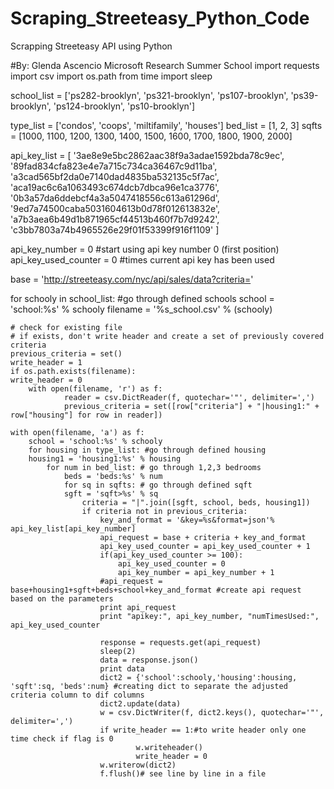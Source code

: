 # Scraping_Streeteasy_Python_Code
Scrapping Streeteasy API using Python

#By: Glenda Ascencio										Microsoft Research Summer School
import requests
import csv
import os.path
from time import sleep

school_list = ['ps282-brooklyn', 'ps321-brooklyn', 'ps107-brooklyn', 'ps39-brooklyn', 'ps124-brooklyn', 'ps10-brooklyn']

type_list = ['condos', 'coops', 'miltifamily', 'houses']
bed_list = [1, 2, 3]
sqfts = [1000, 1100, 1200, 1300, 1400, 1500, 1600, 1700, 1800, 1900, 2000]

api_key_list = [
    '3ae8e9e5bc2862aac38f9a3adae1592bda78c9ec',
    '89fad834cfa823e4e7a715c734ca36467c9d11ba',
    'a3cad565bf2da0e7140dad4835ba532135c5f7ac',
    'aca19ac6c6a1063493c674dcb7dbca96e1ca3776',
    '0b3a57da6ddebcf4a3a5047418556c613a61296d',
    '9ed7a74500caba5031604613b0d78f012613832e',
    'a7b3aea6b49d1b871965cf44513b460f7b7d9242',
    'c3bb7803a74b4965526e29f01f53399f916f1109'
]

api_key_number = 0 #start using api key number 0 (first position)
api_key_used_counter = 0 #times current api key has been used

base = 'http://streeteasy.com/nyc/api/sales/data?criteria='



for schooly in school_list: #go through defined schools
    school = 'school:%s' % schooly
    filename = '%s_school.csv' % (schooly)

    # check for existing file
    # if exists, don't write header and create a set of previously covered criteria
    previous_criteria = set()
    write_header = 1
    if os.path.exists(filename):
	write_header = 0
        with open(filename, 'r') as f:
                reader = csv.DictReader(f, quotechar='"', delimiter=',')
                previous_criteria = set([row["criteria"] + "|housing1:" + row["housing"] for row in reader])

    with open(filename, 'a') as f:
        school = 'school:%s' % schooly
        for housing in type_list: #go through defined housing
	    housing1 = 'housing1:%s' % housing
            for num in bed_list: # go through 1,2,3 bedrooms
                beds = 'beds:%s' % num
                for sq in sqfts: # go through defined sqft
	    	    sgft = 'sqft>%s' % sq
                    criteria = "|".join([sgft, school, beds, housing1])
                    if criteria not in previous_criteria:
                        key_and_format = '&key=%s&format=json'% api_key_list[api_key_number]
                        api_request = base + criteria + key_and_format
                        api_key_used_counter = api_key_used_counter + 1
                        if(api_key_used_counter >= 100):
                            api_key_used_counter = 0
                            api_key_number = api_key_number + 1
                        #api_request = base+housing1+sgft+beds+school+key_and_format #create api request based on the parameters
                        print api_request
                        print "apikey:", api_key_number, "numTimesUsed:", api_key_used_counter

                        response = requests.get(api_request)
                        sleep(2)
                        data = response.json()
                        print data
                        dict2 = {'school':schooly,'housing':housing, 'sqft':sq, 'beds':num} #creating dict to separate the adjusted criteria column to dif columns
                        dict2.update(data)
                        w = csv.DictWriter(f, dict2.keys(), quotechar='"', delimiter=',')
                        if write_header == 1:#to write header only one time check if flag is 0
                                w.writeheader()
                                write_header = 0
                        w.writerow(dict2)
                        f.flush()# see line by line in a file
